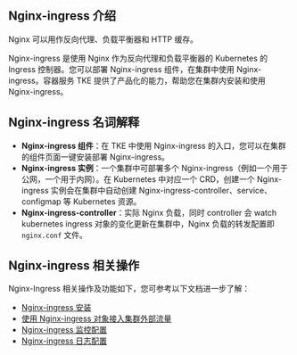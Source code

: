 ## Nginx-ingress 介绍 

Nginx 可以用作反向代理、负载平衡器和 HTTP 缓存。

Nginx-ingress 是使用 Nginx 作为反向代理和负载平衡器的 Kubernetes 的 Ingress 控制器。您可以部署 Nginx-ingress 组件，在集群中使用 Nginx-ingress。容器服务 TKE 提供了产品化的能力，帮助您在集群内安装和使用 Nginx-ingress。

## Nginx-ingress 名词解释

- **Nginx-ingress 组件**：在 TKE 中使用 Nginx-ingress 的入口，您可以在集群的组件页面一键安装部署 Nginx-ingress。
- **Nginx-ingress 实例**：一个集群中可部署多个 Nginx-ingress（例如一个用于公网，一个用于内网）。在 Kubernetes 中对应一个 CRD，创建一个 Nginx-ingress 实例会在集群中自动创建 Nginx-ingress-controller、service、configmap 等 Kubernetes 资源。
- **Nginx-ingress-controller**：实际 Nginx 负载，同时 controller 会 watch kubernetes ingress 对象的变化更新在集群中，Nginx 负载的转发配置即 `nginx.conf` 文件。



## Nginx-ingress 相关操作

Nginx-Ingress 相关操作及功能如下，您可参考以下文档进一步了解：
- [Nginx-ingress 安装](https://cloud.tencent.com/document/product/457/50503)
- [使用 Nginx-ingress 对象接入集群外部流量 ](https://cloud.tencent.com/document/product/457/50504)
- [Nginx-ingress 监控配置](https://cloud.tencent.com/document/product/457/50506)
- [Nginx-ingress 日志配置](https://cloud.tencent.com/document/product/457/50505)

